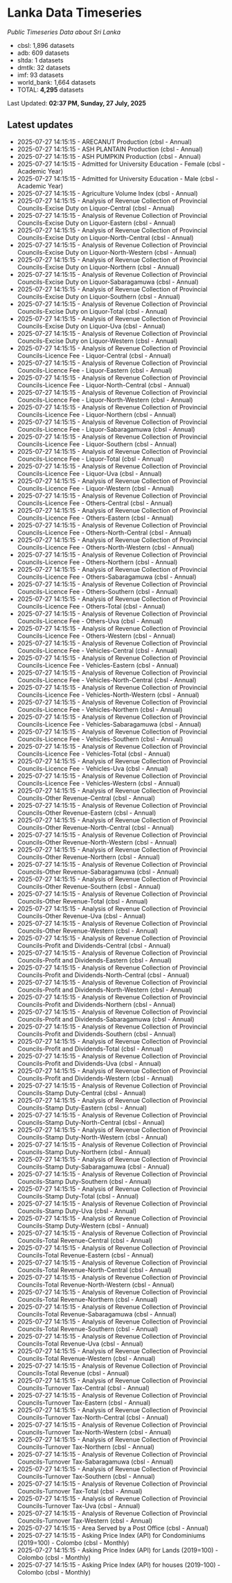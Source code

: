 # Lanka Data Timeseries
*Public Timeseries Data about Sri Lanka*

* cbsl: 1,896 datasets
* adb: 609 datasets
* sltda: 1 datasets
* dmtlk: 32 datasets
* imf: 93 datasets
* world_bank: 1,664 datasets
* TOTAL: **4,295** datasets

Last Updated: **02:37 PM, Sunday, 27 July, 2025**

## Latest updates

* 2025-07-27 14:15:15 - ARECANUT Production (cbsl - Annual)
* 2025-07-27 14:15:15 - ASH PLANTAIN Production (cbsl - Annual)
* 2025-07-27 14:15:15 - ASH PUMPKIN Production (cbsl - Annual)
* 2025-07-27 14:15:15 - Admitted for University Education - Female (cbsl - Academic Year)
* 2025-07-27 14:15:15 - Admitted for University Education - Male (cbsl - Academic Year)
* 2025-07-27 14:15:15 - Agriculture Volume Index (cbsl - Annual)
* 2025-07-27 14:15:15 - Analysis of Revenue Collection of Provincial Councils-Excise Duty on Liquor-Central (cbsl - Annual)
* 2025-07-27 14:15:15 - Analysis of Revenue Collection of Provincial Councils-Excise Duty on Liquor-Eastern (cbsl - Annual)
* 2025-07-27 14:15:15 - Analysis of Revenue Collection of Provincial Councils-Excise Duty on Liquor-North-Central (cbsl - Annual)
* 2025-07-27 14:15:15 - Analysis of Revenue Collection of Provincial Councils-Excise Duty on Liquor-North-Western (cbsl - Annual)
* 2025-07-27 14:15:15 - Analysis of Revenue Collection of Provincial Councils-Excise Duty on Liquor-Northern (cbsl - Annual)
* 2025-07-27 14:15:15 - Analysis of Revenue Collection of Provincial Councils-Excise Duty on Liquor-Sabaragamuwa (cbsl - Annual)
* 2025-07-27 14:15:15 - Analysis of Revenue Collection of Provincial Councils-Excise Duty on Liquor-Southern (cbsl - Annual)
* 2025-07-27 14:15:15 - Analysis of Revenue Collection of Provincial Councils-Excise Duty on Liquor-Total (cbsl - Annual)
* 2025-07-27 14:15:15 - Analysis of Revenue Collection of Provincial Councils-Excise Duty on Liquor-Uva (cbsl - Annual)
* 2025-07-27 14:15:15 - Analysis of Revenue Collection of Provincial Councils-Excise Duty on Liquor-Western (cbsl - Annual)
* 2025-07-27 14:15:15 - Analysis of Revenue Collection of Provincial Councils-Licence Fee - Liquor-Central (cbsl - Annual)
* 2025-07-27 14:15:15 - Analysis of Revenue Collection of Provincial Councils-Licence Fee - Liquor-Eastern (cbsl - Annual)
* 2025-07-27 14:15:15 - Analysis of Revenue Collection of Provincial Councils-Licence Fee - Liquor-North-Central (cbsl - Annual)
* 2025-07-27 14:15:15 - Analysis of Revenue Collection of Provincial Councils-Licence Fee - Liquor-North-Western (cbsl - Annual)
* 2025-07-27 14:15:15 - Analysis of Revenue Collection of Provincial Councils-Licence Fee - Liquor-Northern (cbsl - Annual)
* 2025-07-27 14:15:15 - Analysis of Revenue Collection of Provincial Councils-Licence Fee - Liquor-Sabaragamuwa (cbsl - Annual)
* 2025-07-27 14:15:15 - Analysis of Revenue Collection of Provincial Councils-Licence Fee - Liquor-Southern (cbsl - Annual)
* 2025-07-27 14:15:15 - Analysis of Revenue Collection of Provincial Councils-Licence Fee - Liquor-Total (cbsl - Annual)
* 2025-07-27 14:15:15 - Analysis of Revenue Collection of Provincial Councils-Licence Fee - Liquor-Uva (cbsl - Annual)
* 2025-07-27 14:15:15 - Analysis of Revenue Collection of Provincial Councils-Licence Fee - Liquor-Western (cbsl - Annual)
* 2025-07-27 14:15:15 - Analysis of Revenue Collection of Provincial Councils-Licence Fee - Others-Central (cbsl - Annual)
* 2025-07-27 14:15:15 - Analysis of Revenue Collection of Provincial Councils-Licence Fee - Others-Eastern (cbsl - Annual)
* 2025-07-27 14:15:15 - Analysis of Revenue Collection of Provincial Councils-Licence Fee - Others-North-Central (cbsl - Annual)
* 2025-07-27 14:15:15 - Analysis of Revenue Collection of Provincial Councils-Licence Fee - Others-North-Western (cbsl - Annual)
* 2025-07-27 14:15:15 - Analysis of Revenue Collection of Provincial Councils-Licence Fee - Others-Northern (cbsl - Annual)
* 2025-07-27 14:15:15 - Analysis of Revenue Collection of Provincial Councils-Licence Fee - Others-Sabaragamuwa (cbsl - Annual)
* 2025-07-27 14:15:15 - Analysis of Revenue Collection of Provincial Councils-Licence Fee - Others-Southern (cbsl - Annual)
* 2025-07-27 14:15:15 - Analysis of Revenue Collection of Provincial Councils-Licence Fee - Others-Total (cbsl - Annual)
* 2025-07-27 14:15:15 - Analysis of Revenue Collection of Provincial Councils-Licence Fee - Others-Uva (cbsl - Annual)
* 2025-07-27 14:15:15 - Analysis of Revenue Collection of Provincial Councils-Licence Fee - Others-Western (cbsl - Annual)
* 2025-07-27 14:15:15 - Analysis of Revenue Collection of Provincial Councils-Licence Fee - Vehicles-Central (cbsl - Annual)
* 2025-07-27 14:15:15 - Analysis of Revenue Collection of Provincial Councils-Licence Fee - Vehicles-Eastern (cbsl - Annual)
* 2025-07-27 14:15:15 - Analysis of Revenue Collection of Provincial Councils-Licence Fee - Vehicles-North-Central (cbsl - Annual)
* 2025-07-27 14:15:15 - Analysis of Revenue Collection of Provincial Councils-Licence Fee - Vehicles-North-Western (cbsl - Annual)
* 2025-07-27 14:15:15 - Analysis of Revenue Collection of Provincial Councils-Licence Fee - Vehicles-Northern (cbsl - Annual)
* 2025-07-27 14:15:15 - Analysis of Revenue Collection of Provincial Councils-Licence Fee - Vehicles-Sabaragamuwa (cbsl - Annual)
* 2025-07-27 14:15:15 - Analysis of Revenue Collection of Provincial Councils-Licence Fee - Vehicles-Southern (cbsl - Annual)
* 2025-07-27 14:15:15 - Analysis of Revenue Collection of Provincial Councils-Licence Fee - Vehicles-Total (cbsl - Annual)
* 2025-07-27 14:15:15 - Analysis of Revenue Collection of Provincial Councils-Licence Fee - Vehicles-Uva (cbsl - Annual)
* 2025-07-27 14:15:15 - Analysis of Revenue Collection of Provincial Councils-Licence Fee - Vehicles-Western (cbsl - Annual)
* 2025-07-27 14:15:15 - Analysis of Revenue Collection of Provincial Councils-Other Revenue-Central (cbsl - Annual)
* 2025-07-27 14:15:15 - Analysis of Revenue Collection of Provincial Councils-Other Revenue-Eastern (cbsl - Annual)
* 2025-07-27 14:15:15 - Analysis of Revenue Collection of Provincial Councils-Other Revenue-North-Central (cbsl - Annual)
* 2025-07-27 14:15:15 - Analysis of Revenue Collection of Provincial Councils-Other Revenue-North-Western (cbsl - Annual)
* 2025-07-27 14:15:15 - Analysis of Revenue Collection of Provincial Councils-Other Revenue-Northern (cbsl - Annual)
* 2025-07-27 14:15:15 - Analysis of Revenue Collection of Provincial Councils-Other Revenue-Sabaragamuwa (cbsl - Annual)
* 2025-07-27 14:15:15 - Analysis of Revenue Collection of Provincial Councils-Other Revenue-Southern (cbsl - Annual)
* 2025-07-27 14:15:15 - Analysis of Revenue Collection of Provincial Councils-Other Revenue-Total (cbsl - Annual)
* 2025-07-27 14:15:15 - Analysis of Revenue Collection of Provincial Councils-Other Revenue-Uva (cbsl - Annual)
* 2025-07-27 14:15:15 - Analysis of Revenue Collection of Provincial Councils-Other Revenue-Western (cbsl - Annual)
* 2025-07-27 14:15:15 - Analysis of Revenue Collection of Provincial Councils-Profit and Dividends-Central (cbsl - Annual)
* 2025-07-27 14:15:15 - Analysis of Revenue Collection of Provincial Councils-Profit and Dividends-Eastern (cbsl - Annual)
* 2025-07-27 14:15:15 - Analysis of Revenue Collection of Provincial Councils-Profit and Dividends-North-Central (cbsl - Annual)
* 2025-07-27 14:15:15 - Analysis of Revenue Collection of Provincial Councils-Profit and Dividends-North-Western (cbsl - Annual)
* 2025-07-27 14:15:15 - Analysis of Revenue Collection of Provincial Councils-Profit and Dividends-Northern (cbsl - Annual)
* 2025-07-27 14:15:15 - Analysis of Revenue Collection of Provincial Councils-Profit and Dividends-Sabaragamuwa (cbsl - Annual)
* 2025-07-27 14:15:15 - Analysis of Revenue Collection of Provincial Councils-Profit and Dividends-Southern (cbsl - Annual)
* 2025-07-27 14:15:15 - Analysis of Revenue Collection of Provincial Councils-Profit and Dividends-Total (cbsl - Annual)
* 2025-07-27 14:15:15 - Analysis of Revenue Collection of Provincial Councils-Profit and Dividends-Uva (cbsl - Annual)
* 2025-07-27 14:15:15 - Analysis of Revenue Collection of Provincial Councils-Profit and Dividends-Western (cbsl - Annual)
* 2025-07-27 14:15:15 - Analysis of Revenue Collection of Provincial Councils-Stamp Duty-Central (cbsl - Annual)
* 2025-07-27 14:15:15 - Analysis of Revenue Collection of Provincial Councils-Stamp Duty-Eastern (cbsl - Annual)
* 2025-07-27 14:15:15 - Analysis of Revenue Collection of Provincial Councils-Stamp Duty-North-Central (cbsl - Annual)
* 2025-07-27 14:15:15 - Analysis of Revenue Collection of Provincial Councils-Stamp Duty-North-Western (cbsl - Annual)
* 2025-07-27 14:15:15 - Analysis of Revenue Collection of Provincial Councils-Stamp Duty-Northern (cbsl - Annual)
* 2025-07-27 14:15:15 - Analysis of Revenue Collection of Provincial Councils-Stamp Duty-Sabaragamuwa (cbsl - Annual)
* 2025-07-27 14:15:15 - Analysis of Revenue Collection of Provincial Councils-Stamp Duty-Southern (cbsl - Annual)
* 2025-07-27 14:15:15 - Analysis of Revenue Collection of Provincial Councils-Stamp Duty-Total (cbsl - Annual)
* 2025-07-27 14:15:15 - Analysis of Revenue Collection of Provincial Councils-Stamp Duty-Uva (cbsl - Annual)
* 2025-07-27 14:15:15 - Analysis of Revenue Collection of Provincial Councils-Stamp Duty-Western (cbsl - Annual)
* 2025-07-27 14:15:15 - Analysis of Revenue Collection of Provincial Councils-Total Revenue-Central (cbsl - Annual)
* 2025-07-27 14:15:15 - Analysis of Revenue Collection of Provincial Councils-Total Revenue-Eastern (cbsl - Annual)
* 2025-07-27 14:15:15 - Analysis of Revenue Collection of Provincial Councils-Total Revenue-North-Central (cbsl - Annual)
* 2025-07-27 14:15:15 - Analysis of Revenue Collection of Provincial Councils-Total Revenue-North-Western (cbsl - Annual)
* 2025-07-27 14:15:15 - Analysis of Revenue Collection of Provincial Councils-Total Revenue-Northern (cbsl - Annual)
* 2025-07-27 14:15:15 - Analysis of Revenue Collection of Provincial Councils-Total Revenue-Sabaragamuwa (cbsl - Annual)
* 2025-07-27 14:15:15 - Analysis of Revenue Collection of Provincial Councils-Total Revenue-Southern (cbsl - Annual)
* 2025-07-27 14:15:15 - Analysis of Revenue Collection of Provincial Councils-Total Revenue-Uva (cbsl - Annual)
* 2025-07-27 14:15:15 - Analysis of Revenue Collection of Provincial Councils-Total Revenue-Western (cbsl - Annual)
* 2025-07-27 14:15:15 - Analysis of Revenue Collection of Provincial Councils-Total Revenue (cbsl - Annual)
* 2025-07-27 14:15:15 - Analysis of Revenue Collection of Provincial Councils-Turnover Tax-Central (cbsl - Annual)
* 2025-07-27 14:15:15 - Analysis of Revenue Collection of Provincial Councils-Turnover Tax-Eastern (cbsl - Annual)
* 2025-07-27 14:15:15 - Analysis of Revenue Collection of Provincial Councils-Turnover Tax-North-Central (cbsl - Annual)
* 2025-07-27 14:15:15 - Analysis of Revenue Collection of Provincial Councils-Turnover Tax-North-Western (cbsl - Annual)
* 2025-07-27 14:15:15 - Analysis of Revenue Collection of Provincial Councils-Turnover Tax-Northern (cbsl - Annual)
* 2025-07-27 14:15:15 - Analysis of Revenue Collection of Provincial Councils-Turnover Tax-Sabaragamuwa (cbsl - Annual)
* 2025-07-27 14:15:15 - Analysis of Revenue Collection of Provincial Councils-Turnover Tax-Southern (cbsl - Annual)
* 2025-07-27 14:15:15 - Analysis of Revenue Collection of Provincial Councils-Turnover Tax-Total (cbsl - Annual)
* 2025-07-27 14:15:15 - Analysis of Revenue Collection of Provincial Councils-Turnover Tax-Uva (cbsl - Annual)
* 2025-07-27 14:15:15 - Analysis of Revenue Collection of Provincial Councils-Turnover Tax-Western (cbsl - Annual)
* 2025-07-27 14:15:15 - Area Served by a Post Office (cbsl - Annual)
* 2025-07-27 14:15:15 - Asking Price Index (API) for Condominiums (2019=100) - Colombo (cbsl - Monthly)
* 2025-07-27 14:15:15 - Asking Price Index (API) for Lands (2019=100) - Colombo (cbsl - Monthly)
* 2025-07-27 14:15:15 - Asking Price Index (API) for houses (2019-100) - Colombo (cbsl - Monthly)